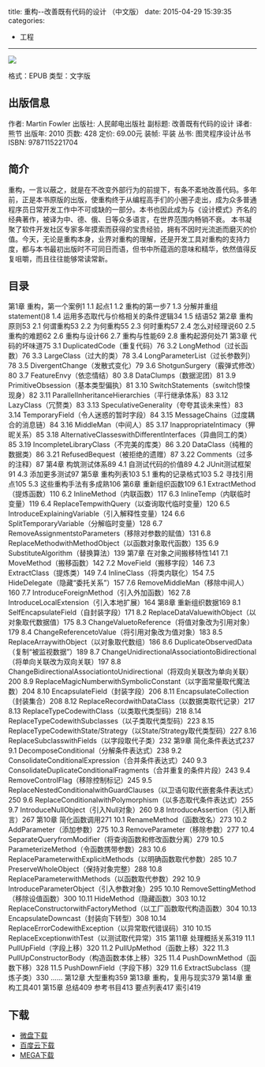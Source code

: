 title: 重构--改善既有代码的设计 （中文版）
date: 2015-04-29 15:39:35
categories:
  - 工程
---

![](http://img3.douban.com/lpic/s4157180.jpg)

格式：EPUB
类型：文字版

<!--more-->

## 出版信息 ##

作者: Martin Fowler 
出版社: 人民邮电出版社
副标题: 改善既有代码的设计
译者: 熊节 
出版年: 2010
页数: 428
定价: 69.00元
装帧: 平装
丛书: 图灵程序设计丛书
ISBN: 9787115221704

## 简介 ##

重构，一言以蔽之，就是在不改变外部行为的前提下，有条不紊地改善代码。多年前，正是本书原版的出版，使重构终于从编程高手们的小圈子走出，成为众多普通程序员日常开发工作中不可或缺的一部分。本书也因此成为与《设计模式》齐名的经典著作，被译为中、德、俄、日等众多语言，在世界范围内畅销不衰。
本书凝聚了软件开发社区专家多年摸索而获得的宝贵经验，拥有不因时光流逝而磨灭的价值。今天，无论是重构本身，业界对重构的理解，还是开发工具对重构的支持力度，都与本书最初出版时不可同日而语，但书中所蕴涵的意味和精华，依然值得反复咀嚼，而且往往能够常读常新。

## 目录 ##

第1章 重构，第一个案例1
1.1 起点1
1.2 重构的第一步7
1.3 分解并重组statement()8
1.4 运用多态取代与价格相关的条件逻辑34
1.5 结语52
第2章 重构原则53
2.1 何谓重构53
2.2 为何重构55
2.3 何时重构57
2.4 怎么对经理说60
2.5 重构的难题62
2.6 重构与设计66
2.7 重构与性能69
2.8 重构起源何处71
第3章 代码的坏味道75
3.1 DuplicatedCode（重复代码）76
3.2 LongMethod（过长函数）76
3.3 LargeClass（过大的类）78
3.4 LongParameterList（过长参数列）78
3.5 DivergentChange（发散式变化）79
3.6 ShotgunSurgery（霰弹式修改）80
3.7 FeatureEnvy（依恋情结）80
3.8 DataClumps（数据泥团）81
3.9 PrimitiveObsession（基本类型偏执）81
3.10 SwitchStatements（switch惊悚现身）82
3.11 ParallelInheritanceHierarchies（平行继承体系）83
3.12 LazyClass（冗赘类）83
3.13 SpeculativeGenerality（夸夸其谈未来性）83
3.14 TemporaryField（令人迷惑的暂时字段）84
3.15 MessageChains（过度耦合的消息链）84
3.16 MiddleMan（中间人）85
3.17 InappropriateIntimacy（狎昵关系）85
3.18 AlternativeClasseswithDifferentInterfaces（异曲同工的类）85
3.19 IncompleteLibraryClass（不完美的库类）86
3.20 DataClass（纯稚的数据类）86
3.21 RefusedBequest（被拒绝的遗赠）87
3.22 Comments（过多的注释）87
第4章 构筑测试体系89
4.1 自测试代码的价值89
4.2 JUnit测试框架91
4.3 添加更多测试97
第5章 重构列表103
5.1 重构的记录格式103
5.2 寻找引用点105
5.3 这些重构手法有多成熟106
第6章 重新组织函数109
6.1 ExtractMethod（提炼函数）110
6.2 InlineMethod（内联函数）117
6.3 InlineTemp（内联临时变量）119
6.4 ReplaceTempwithQuery（以查询取代临时变量）120
6.5 IntroduceExplainingVariable（引入解释性变量）124
6.6 SplitTemporaryVariable（分解临时变量）128
6.7 RemoveAssignmentstoParameters（移除对参数的赋值）131
6.8 ReplaceMethodwithMethodObject（以函数对象取代函数）135
6.9 SubstituteAlgorithm（替换算法）139
第7章 在对象之间搬移特性141
7.1 MoveMethod（搬移函数）142
7.2 MoveField（搬移字段）146
7.3 ExtractClass（提炼类）149
7.4 InlineClass（将类内联化）154
7.5 HideDelegate（隐藏“委托关系”）157
7.6 RemoveMiddleMan（移除中间人）160
7.7 IntroduceForeignMethod（引入外加函数）162
7.8 IntroduceLocalExtension（引入本地扩展）164
第8章 重新组织数据169
8.1 SelfEncapsulateField（自封装字段）171
8.2 ReplaceDataValuewithObject（以对象取代数据值）175
8.3 ChangeValuetoReference（将值对象改为引用对象）179
8.4 ChangeReferencetoValue（将引用对象改为值对象）183
8.5 ReplaceArraywithObject（以对象取代数组）186
8.6 DuplicateObservedData（复制“被监视数据”）189
8.7 ChangeUnidirectionalAssociationtoBidirectional（将单向关联改为双向关联）197
8.8 ChangeBidirectionalAssociationtoUnidirectional（将双向关联改为单向关联）200
8.9 ReplaceMagicNumberwithSymbolicConstant（以字面常量取代魔法数）204
8.10 EncapsulateField（封装字段）206
8.11 EncapsulateCollection（封装集合）208
8.12 ReplaceRecordwithDataClass（以数据类取代记录）217
8.13 ReplaceTypeCodewithClass（以类取代类型码）218
8.14 ReplaceTypeCodewithSubclasses（以子类取代类型码）223
8.15 ReplaceTypeCodewithState/Strategy（以State/Strategy取代类型码）227
8.16 ReplaceSubclasswithFields（以字段取代子类）232
第9章 简化条件表达式237
9.1 DecomposeConditional（分解条件表达式）238
9.2 ConsolidateConditionalExpression（合并条件表达式）240
9.3 ConsolidateDuplicateConditionalFragments（合并重复的条件片段）243
9.4 RemoveControlFlag（移除控制标记）245
9.5 ReplaceNestedConditionalwithGuardClauses（以卫语句取代嵌套条件表达式）250
9.6 ReplaceConditionalwithPolymorphism（以多态取代条件表达式）255
9.7 IntroduceNullObject（引入Null对象）260
9.8 IntroduceAssertion（引入断言）267
第10章 简化函数调用271
10.1 RenameMethod（函数改名）273
10.2 AddParameter（添加参数）275
10.3 RemoveParameter（移除参数）277
10.4 SeparateQueryfromModifier（将查询函数和修改函数分离）279
10.5 ParameterizeMethod（令函数携带参数）283
10.6 ReplaceParameterwithExplicitMethods（以明确函数取代参数）285
10.7 PreserveWholeObject（保持对象完整）288
10.8 ReplaceParameterwithMethods（以函数取代参数）292
10.9 IntroduceParameterObject（引入参数对象）295
10.10 RemoveSettingMethod（移除设值函数）300
10.11 HideMethod（隐藏函数）303
10.12 ReplaceConstructorwithFactoryMethod（以工厂函数取代构造函数）304
10.13 EncapsulateDowncast（封装向下转型）308
10.14 ReplaceErrorCodewithException（以异常取代错误码）310
10.15 ReplaceExceptionwithTest（以测试取代异常）315
第11章 处理概括关系319
11.1 PullUpField（字段上移）320
11.2 PullUpMethod（函数上移）322
11.3 PullUpConstructorBody（构造函数本体上移）325
11.4 PushDownMethod（函数下移）328
11.5 PushDownField（字段下移）329
11.6 ExtractSubclass（提炼子类）330
……
第12章 大型重构359
第13章 重构，复用与现实379
第14章 重构工具401
第15章 总结409
参考书目413
要点列表417
索引419

## 下载 ##

* [微盘下载](http://vdisk.weibo.com/s/aADaW4YROFjWH)
* [百度云下载](http://pan.baidu.com/s/1qWp1KnE)
* [MEGA下载](https://mega.co.nz/#!SItnnJjI!Wf0l2qx03WPlw4WNOmwDHGsUqFMFvs4gE0jUSPmYnDw)